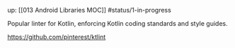 up: [[013 Android Libraries MOC]]
#status/1-in-progress 

Popular linter for Kotlin, enforcing Kotlin coding standards and style guides.

https://github.com/pinterest/ktlint